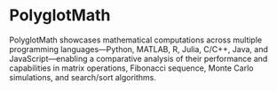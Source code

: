 # PolyglotMath
PolyglotMath showcases mathematical computations across multiple programming languages—Python, MATLAB, R, Julia, C/C++, Java, and JavaScript—enabling a comparative analysis of their performance and capabilities in matrix operations, Fibonacci sequence, Monte Carlo simulations, and search/sort algorithms.
